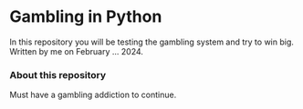 # Gambling in Python

In this repository you will be testing the gambling system and try to win big. Written by me on February ... 2024.

### About this repository

Must have a gambling addiction to continue.
